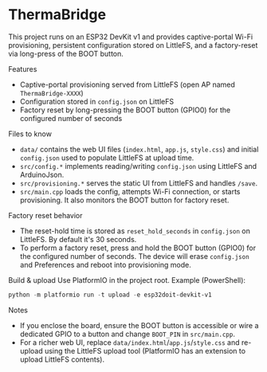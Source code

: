 # ThermaBridge

This project runs on an ESP32 DevKit v1 and provides captive-portal Wi-Fi provisioning, persistent configuration stored on LittleFS, and a factory-reset via long-press of the BOOT button.

Features
- Captive-portal provisioning served from LittleFS (open AP named `ThermaBridge-XXXX`)
- Configuration stored in `config.json` on LittleFS
- Factory reset by long-pressing the BOOT button (GPIO0) for the configured number of seconds

Files to know
- `data/` contains the web UI files (`index.html`, `app.js`, `style.css`) and initial `config.json` used to populate LittleFS at upload time.
- `src/config.*` implements reading/writing `config.json` using LittleFS and ArduinoJson.
- `src/provisioning.*` serves the static UI from LittleFS and handles `/save`.
- `src/main.cpp` loads the config, attempts Wi-Fi connection, or starts provisioning. It also monitors the BOOT button for factory reset.

Factory reset behavior
- The reset-hold time is stored as `reset_hold_seconds` in `config.json` on LittleFS. By default it's 30 seconds.
- To perform a factory reset, press and hold the BOOT button (GPIO0) for the configured number of seconds. The device will erase `config.json` and Preferences and reboot into provisioning mode.

Build & upload
Use PlatformIO in the project root. Example (PowerShell):

```powershell
python -m platformio run -t upload -e esp32doit-devkit-v1
```

Notes
- If you enclose the board, ensure the BOOT button is accessible or wire a dedicated GPIO to a button and change `BOOT_PIN` in `src/main.cpp`.
- For a richer web UI, replace `data/index.html`/`app.js`/`style.css` and re-upload using the LittleFS upload tool (PlatformIO has an extension to upload LittleFS contents).

